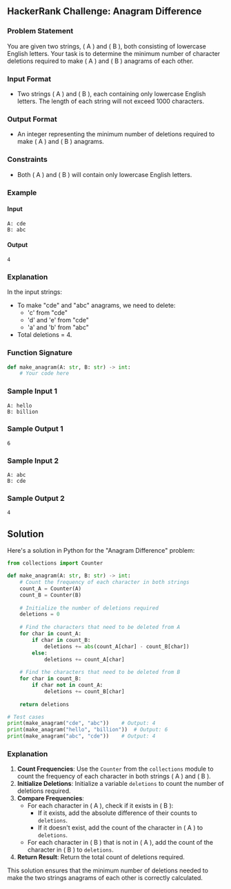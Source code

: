 ## HackerRank Challenge: Anagram Difference

### Problem Statement

You are given two strings, \( A \) and \( B \), both consisting of lowercase English letters. Your task is to determine the minimum number of character deletions required to make \( A \) and \( B \) anagrams of each other.

### Input Format

- Two strings \( A \) and \( B \), each containing only lowercase English letters. The length of each string will not exceed 1000 characters.

### Output Format

- An integer representing the minimum number of deletions required to make \( A \) and \( B \) anagrams.

### Constraints

- Both \( A \) and \( B \) will contain only lowercase English letters.

### Example

#### Input
```
A: cde
B: abc
```

#### Output
```
4
```

### Explanation

In the input strings:
- To make "cde" and "abc" anagrams, we need to delete:
  - 'c' from "cde"
  - 'd' and 'e' from "cde"
  - 'a' and 'b' from "abc"
- Total deletions = 4.

### Function Signature
```python
def make_anagram(A: str, B: str) -> int:
    # Your code here
```

### Sample Input 1
```
A: hello
B: billion
```

### Sample Output 1
```
6
```

### Sample Input 2
```
A: abc
B: cde
```

### Sample Output 2
```
4
```

## Solution

Here's a solution in Python for the "Anagram Difference" problem:

```python
from collections import Counter

def make_anagram(A: str, B: str) -> int:
    # Count the frequency of each character in both strings
    count_A = Counter(A)
    count_B = Counter(B)
    
    # Initialize the number of deletions required
    deletions = 0
    
    # Find the characters that need to be deleted from A
    for char in count_A:
        if char in count_B:
            deletions += abs(count_A[char] - count_B[char])
        else:
            deletions += count_A[char]
    
    # Find the characters that need to be deleted from B
    for char in count_B:
        if char not in count_A:
            deletions += count_B[char]
    
    return deletions

# Test cases
print(make_anagram("cde", "abc"))    # Output: 4
print(make_anagram("hello", "billion"))  # Output: 6
print(make_anagram("abc", "cde"))    # Output: 4
```

### Explanation

1. **Count Frequencies**: Use the `Counter` from the `collections` module to count the frequency of each character in both strings \( A \) and \( B \).
2. **Initialize Deletions**: Initialize a variable `deletions` to count the number of deletions required.
3. **Compare Frequencies**:
   - For each character in \( A \), check if it exists in \( B \):
     - If it exists, add the absolute difference of their counts to `deletions`.
     - If it doesn't exist, add the count of the character in \( A \) to `deletions`.
   - For each character in \( B \) that is not in \( A \), add the count of the character in \( B \) to `deletions`.
4. **Return Result**: Return the total count of deletions required.

This solution ensures that the minimum number of deletions needed to make the two strings anagrams of each other is correctly calculated.
